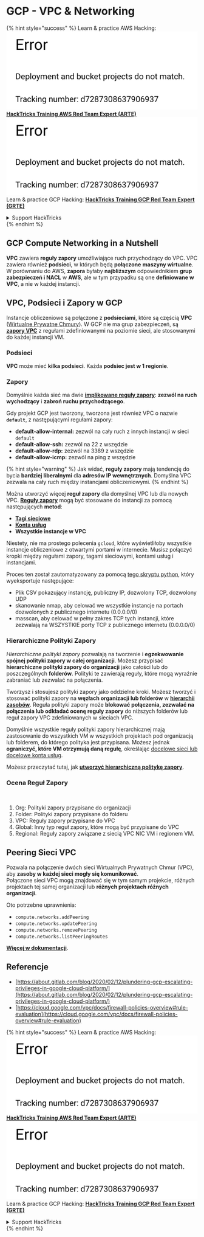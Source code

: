 # GCP - VPC & Networking

{% hint style="success" %}
Learn & practice AWS Hacking:<img src="../../../../.gitbook/assets/image (1) (1).png" alt="" data-size="line">[**HackTricks Training AWS Red Team Expert (ARTE)**](https://training.hacktricks.xyz/courses/arte)<img src="../../../../.gitbook/assets/image (1) (1).png" alt="" data-size="line">\
Learn & practice GCP Hacking: <img src="../../../../.gitbook/assets/image (2).png" alt="" data-size="line">[**HackTricks Training GCP Red Team Expert (GRTE)**<img src="../../../../.gitbook/assets/image (2).png" alt="" data-size="line">](https://training.hacktricks.xyz/courses/grte)

<details>

<summary>Support HackTricks</summary>

* Check the [**subscription plans**](https://github.com/sponsors/carlospolop)!
* **Join the** 💬 [**Discord group**](https://discord.gg/hRep4RUj7f) or the [**telegram group**](https://t.me/peass) or **follow** us on **Twitter** 🐦 [**@hacktricks\_live**](https://twitter.com/hacktricks\_live)**.**
* **Share hacking tricks by submitting PRs to the** [**HackTricks**](https://github.com/carlospolop/hacktricks) and [**HackTricks Cloud**](https://github.com/carlospolop/hacktricks-cloud) github repos.

</details>
{% endhint %}

## **GCP Compute Networking in a Nutshell**

**VPC** zawiera **reguły zapory** umożliwiające ruch przychodzący do VPC. VPC zawiera również **podsieci**, w których będą **połączone** **maszyny wirtualne**.\
W porównaniu do AWS, **zapora** byłaby **najbliższym** odpowiednikiem **grup zabezpieczeń i NACL** w **AWS**, ale w tym przypadku są one **definiowane w VPC**, a nie w każdej instancji.

## **VPC, Podsieci i Zapory w GCP**

Instancje obliczeniowe są połączone z **podsieciami**, które są częścią **VPC** ([Wirtualne Prywatne Chmury](https://cloud.google.com/vpc/docs/vpc)). W GCP nie ma grup zabezpieczeń, są [**zapory VPC**](https://cloud.google.com/vpc/docs/firewalls) z regułami zdefiniowanymi na poziomie sieci, ale stosowanymi do każdej instancji VM.

### Podsieci

**VPC** może mieć **kilka podsieci**. Każda **podsiec jest w 1 regionie**.

### Zapory

Domyślnie każda sieć ma dwie [**implikowane reguły zapory**](https://cloud.google.com/vpc/docs/firewalls#default\_firewall\_rules): **zezwól na ruch wychodzący** i **zabroń ruchu przychodzącego**.

Gdy projekt GCP jest tworzony, tworzona jest również VPC o nazwie **`default`**, z następującymi regułami zapory:

* **default-allow-internal:** zezwól na cały ruch z innych instancji w sieci `default`
* **default-allow-ssh:** zezwól na 22 z wszędzie
* **default-allow-rdp:** zezwól na 3389 z wszędzie
* **default-allow-icmp:** zezwól na ping z wszędzie

{% hint style="warning" %}
Jak widać, **reguły zapory** mają tendencję do bycia **bardziej liberalnymi** dla **adresów IP wewnętrznych**. Domyślna VPC zezwala na cały ruch między instancjami obliczeniowymi.
{% endhint %}

Można utworzyć więcej **reguł zapory** dla domyślnej VPC lub dla nowych VPC. [**Reguły zapory**](https://cloud.google.com/vpc/docs/firewalls) mogą być stosowane do instancji za pomocą następujących **metod**:

* [**Tagi sieciowe**](https://cloud.google.com/vpc/docs/add-remove-network-tags)
* [**Konta usług**](https://cloud.google.com/vpc/docs/firewalls#serviceaccounts)
* **Wszystkie instancje w VPC**

Niestety, nie ma prostego polecenia `gcloud`, które wyświetliłoby wszystkie instancje obliczeniowe z otwartymi portami w internecie. Musisz połączyć kropki między regułami zapory, tagami sieciowymi, kontami usług i instancjami.

Proces ten został zautomatyzowany za pomocą [tego skryptu python](https://gitlab.com/gitlab-com/gl-security/gl-redteam/gcp\_firewall\_enum), który wyeksportuje następujące:

* Plik CSV pokazujący instancję, publiczny IP, dozwolony TCP, dozwolony UDP
* skanowanie nmap, aby celować we wszystkie instancje na portach dozwolonych z publicznego internetu (0.0.0.0/0)
* masscan, aby celować w pełny zakres TCP tych instancji, które zezwalają na WSZYSTKIE porty TCP z publicznego internetu (0.0.0.0/0)

### Hierarchiczne Polityki Zapory <a href="#hierarchical-firewall-policies" id="hierarchical-firewall-policies"></a>

_Hierarchiczne polityki zapory_ pozwalają na tworzenie i **egzekwowanie spójnej polityki zapory w całej organizacji**. Możesz przypisać **hierarchiczne polityki zapory do organizacji** jako całości lub do poszczególnych **folderów**. Polityki te zawierają reguły, które mogą wyraźnie zabraniać lub zezwalać na połączenia.

Tworzysz i stosujesz polityki zapory jako oddzielne kroki. Możesz tworzyć i stosować polityki zapory na **węzłach organizacji lub folderów** w [**hierarchii zasobów**](https://cloud.google.com/resource-manager/docs/cloud-platform-resource-hierarchy). Reguła polityki zapory może **blokować połączenia, zezwalać na połączenia lub odkładać ocenę reguły zapory** do niższych folderów lub reguł zapory VPC zdefiniowanych w sieciach VPC.

Domyślnie wszystkie reguły polityki zapory hierarchicznej mają zastosowanie do wszystkich VM w wszystkich projektach pod organizacją lub folderem, do którego polityka jest przypisana. Możesz jednak **ograniczyć, które VM otrzymują daną regułę**, określając [docelowe sieci lub docelowe konta usług](https://cloud.google.com/vpc/docs/firewall-policies#targets).

Możesz przeczytać tutaj, jak [**utworzyć hierarchiczną politykę zapory**](https://cloud.google.com/vpc/docs/using-firewall-policies#gcloud).

### Ocena Reguł Zapory

<figure><img src="../../../../.gitbook/assets/image (2) (1).png" alt=""><figcaption></figcaption></figure>

1. Org: Polityki zapory przypisane do organizacji
2. Folder: Polityki zapory przypisane do folderu
3. VPC: Reguły zapory przypisane do VPC
4. Global: Inny typ reguł zapory, które mogą być przypisane do VPC
5. Regional: Reguły zapory związane z siecią VPC NIC VM i regionem VM.

## Peering Sieci VPC

Pozwala na połączenie dwóch sieci Wirtualnych Prywatnych Chmur (VPC), aby **zasoby w każdej sieci mogły się komunikować**.\
Połączone sieci VPC mogą znajdować się w tym samym projekcie, różnych projektach tej samej organizacji lub **różnych projektach różnych organizacji**.

Oto potrzebne uprawnienia:

* `compute.networks.addPeering`
* `compute.networks.updatePeering`
* `compute.networks.removePeering`
* `compute.networks.listPeeringRoutes`

[**Więcej w dokumentacji**](https://cloud.google.com/vpc/docs/vpc-peering).

## Referencje

* [https://about.gitlab.com/blog/2020/02/12/plundering-gcp-escalating-privileges-in-google-cloud-platform/](https://about.gitlab.com/blog/2020/02/12/plundering-gcp-escalating-privileges-in-google-cloud-platform/)
* [https://cloud.google.com/vpc/docs/firewall-policies-overview#rule-evaluation](https://cloud.google.com/vpc/docs/firewall-policies-overview#rule-evaluation)

{% hint style="success" %}
Learn & practice AWS Hacking:<img src="../../../../.gitbook/assets/image (1) (1).png" alt="" data-size="line">[**HackTricks Training AWS Red Team Expert (ARTE)**](https://training.hacktricks.xyz/courses/arte)<img src="../../../../.gitbook/assets/image (1) (1).png" alt="" data-size="line">\
Learn & practice GCP Hacking: <img src="../../../../.gitbook/assets/image (2).png" alt="" data-size="line">[**HackTricks Training GCP Red Team Expert (GRTE)**<img src="../../../../.gitbook/assets/image (2).png" alt="" data-size="line">](https://training.hacktricks.xyz/courses/grte)

<details>

<summary>Support HackTricks</summary>

* Check the [**subscription plans**](https://github.com/sponsors/carlospolop)!
* **Join the** 💬 [**Discord group**](https://discord.gg/hRep4RUj7f) or the [**telegram group**](https://t.me/peass) or **follow** us on **Twitter** 🐦 [**@hacktricks\_live**](https://twitter.com/hacktricks\_live)**.**
* **Share hacking tricks by submitting PRs to the** [**HackTricks**](https://github.com/carlospolop/hacktricks) and [**HackTricks Cloud**](https://github.com/carlospolop/hacktricks-cloud) github repos.

</details>
{% endhint %}
